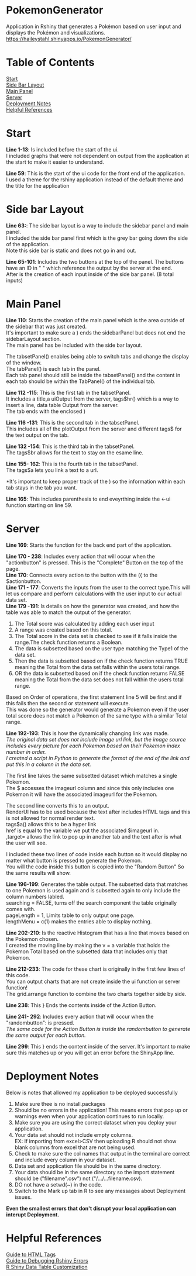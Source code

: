 # PokemonGenerator
Application in Rshiny that generates a Pokémon based on user input and displays the Pokémon and visualizations.
https://haileystahl.shinyapps.io/PokemonGenerator/
# Table of Contents
[Start](#Start)<br />
[Side Bar Layout](#Side-bar-Layout)<br />
[Main Panel](#Main-Panel)<br />
[Server](#Server)<br />
[Deployment Notes](#Deployment-Notes)<br />
[Helpful References](#Helpful-References)<br />


# Start
**Line 1-13**: Is included before the start of the ui. <br />
I included graphs that were not dependent on output from the application at the start to make it easier to understand.<br />

**Line 59**: This is the start of the ui code for the front end of the application.<br />
I used a theme for the rshiny application instead of the default theme and the title for the application<br />

# Side bar Layout
**Line 63:**: The side bar layout is a way to include the sidebar panel and main panel.<br />
I included the side bar panel first which is the grey bar going down the side of the application.<br />
Note this side bar is static and does not go in and out.<br />

**Line 65-101**: Includes the two buttons at the top of the panel. 
The buttons have an ID in " " which reference the output by the server at the end. <br />
After is the creation of each input inside of the side bar panel. (8 total inputs) <br />

# Main Panel

**Line 110**: Starts the creation of the main panel which is the area outside of the sidebar that was just created.<br />
It's important to make sure a ) ends the sidebarPanel but does not end the sidebarLayout section.<br />
The main panel has be included with the side bar layout.<br />

The  tabsetPanel() enables being able to switch tabs and change the display of the window.<br />
The  tabPanel() is each tab in the panel. <br />
Each tab panel should still be inside the tabsetPanel() and the content in each tab should be within the TabPanel() of the individual tab.<br />

**Line 112 -115**: This is the first tab in the tabsetPanel. <br />
It includes a title,a uiOutput from the server, tags$hr() which is a way to insert a line, data table Output from the server.<br />
The tab ends with the enclosed )<br />

**Line 116 -131**: This is the second tab in the tabsetPanel. <br />
This includes all of the plotOutput from the server and different tags$ for the text output on the tab.<br />



**Line 132 -154**: This is the third tab in the tabsetPanel. <br />
The tags$br allows for the text to stay on the esame line.<br />




**Line 155- 162**: This is the fourth tab in the tabsetPanel. <br />
 The tags$a lets you link a text to a url.<br />

*It's important to keep proper track of the ) so the information within each tab stays in the tab you want.<br />

**Line 165**: This includes parenthesis to end eveyrthing inside the <-ui function starting on line 59.<br />



# Server
**Line 169**: Starts the function for the back end part of the application.<br />

**Line 170 - 238**: Includes every action that will occur when the "actionbutton" is pressed. This is the "Complete" Button on the top of the page.<br />
**Line 170**: Connects every action to the button with the ({ to the $actionbutton.<br />
**Line 171 - 177**: Converts the inputs from the user to the correct type.This will let us compare and perform calculations with the user input to our actual data set.<br />
**Line 179 -191**: Is details on how the generator was created, and how the table was able to match the output of the generator.<br />
1. The Total score was calculated by adding each user input<br />
2. A range was created based on this total.<br />
3. The Total score in the data set is checked to see if it falls inside the range.The check function returns a Boolean.<br />
4. The data is subsetted based on the user type matching the Type1 of the data set.<br />
5. Then the data is subsetted based on if the check function returns TRUE meaning the Total from the data set falls within the users total range.<br />
6. OR the data is subsetted based on if the check function returns FALSE meaning the Total from the data set does not fall within the users total range.<br />

Based on Order of operations, the first statement line 5 will be first and if this fails then the second or statement will execute.<br />
This was done so the generator would generate a Pokemon even if the user total score does not match a Pokemon of the same type with a similar Total range.<br />

**Line 192-193**: This is how the dynamically changing link was made. <br />
*The original data set does not include image url link, but the image source includes every picture for each Pokemon based on their Pokemon index number in order.<br />
I created a script in Python to generate the format of the end of the link and put this in a column in the data set.*<br />

The first line takes the same subsetted dataset which matches a single Pokemon.<br />
The $ accesses the imageurl column and since this only includes one Pokemon it will have the associated imageurl for the Pokemon.<br />

The second line converts this to an output.<br />
RenderUI has to be used because the text after includes HTML tags and this is not allowed for normal render text.<br />
tags$a() allows this to be a hyper link<br />
href is equal to the variable we put the associated $imageurl in.<br />
,target= allows the link to pop up in another tab and the text after is what the user will see.<br />

I included these two lines of code inside each button so it would display no matter what button is pressed to generate the Pokemon.<br />
You will the code inside this button is copied into the "Random Button" So the same results will show.<br />

**Line 196-199**: Generates the table output.
The subsetted data that matches to one Pokemon is used again and is subsetted again to only include the column numbers labled.<br />
   searching = FALSE, turns off the search component the table originally comes with.<br />
   pageLength = 1, Limits table to only output one page.<br />
   lengthMenu = c(1) makes the entries able to display nothing.<br />

**Line 202-210**: Is the reactive Histogram that has a line that moves based on the Pokemon chosen.<br />
I created the moving line by making the v = a variable that holds the Pokemon Total based on the subsetted data that includes only that Pokemon.<br />

**Line 212-233**: The code for these chart is originally in the first few lines of this code. <br />
 You can output charts that are not create inside the ui function or server function!<br />
 The grid.arrange function to combine the two charts together side by side.<br />


**Line 238**: This } Ends the contents inside of the Action Button.<br />

**Line 241- 292**: Includes every action that will occur when the "randombutton": is pressed.<br />
*The same code for the Action Button is inside the randombutton to generate the same output for each button.*<br />


**Line 299**: This } ends the content inside of the server. It's important to make sure this matches up or you will get an error before the ShinyApp line.<br />


# Deployment Notes
Below is notes that allowed my application to be deployed successfully <br />
1. Make sure thee is no install.packages <br />
2. Should be no errors in the application! This means errors that pop up or warnings even when your application continues to run locally.<br />
3. Make sure you are using the correct dataset when you deploy your application.<br />
4. Your data set should not include empty columns. <br />
EX: If importing from excel>CSV then uploading R should not show blank columns from excel that are not being used.<br />
6. Check to make sure the col names that output in the terminal are correct and include every column in your dataset.<br />
7. Data set and  application file should be in the same directory.<br />
8. Your data should be in the same directory so the import statement should be ("filename".csv") not ("/.../...filename.csv).<br />
9. DO not have a setwd(~) in the code.<br />
10. Switch to the Mark up tab in R to see any messages about Deployment issues.<br />

**Even the smallest errors that don't disrupt your local application can interupt Deployment.**

# Helpful References
[Guide to HTML Tags](https://shiny.rstudio.com/articles/tag-glossary.html)<br />
[Guide to Debugging Rshiny Errors](https://shiny.rstudio.com/articles/debugging.html)<br />
[R Shiny Data Table Customization](https://rstudio.github.io/DT/shiny.html)<br />

